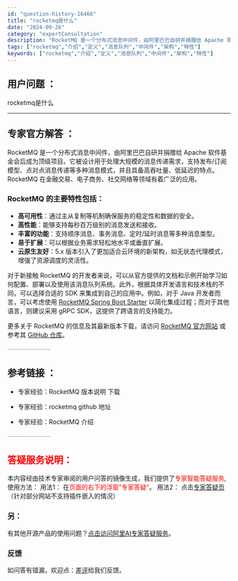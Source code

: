 ```yaml
---
id: "question-history-16466"
title: "rocketmq是什么"
date: "2024-09-26"
category: "expertConsultation"
description: "RocketMQ 是一个分布式消息中间件，由阿里巴巴自研并捐赠给 Apache 软件基金会后成为顶级项目。它被设计用于处理大规模的消息传递需求，支持发布/订阅模型、点对点消息传递等多种消息模式，并且具备高吞吐量、低延迟的特点。RocketMQ 在金融交易、电子商务、社交网络等领域有着广泛的应用。##"
tags: ["rocketmq","介绍","定义","消息队列","中间件","架构","特性"]
keywords: ["rocketmq","介绍","定义","消息队列","中间件","架构","特性"]
---
```


## 用户问题 ： 
 rocketmq是什么  

---------------
## 专家官方解答 ：

RocketMQ 是一个分布式消息中间件，由阿里巴巴自研并捐赠给 Apache 软件基金会后成为顶级项目。它被设计用于处理大规模的消息传递需求，支持发布/订阅模型、点对点消息传递等多种消息模式，并且具备高吞吐量、低延迟的特点。RocketMQ 在金融交易、电子商务、社交网络等领域有着广泛的应用。

### RocketMQ 的主要特性包括：

- **高可用性**：通过主从复制等机制确保服务的稳定性和数据的安全。
- **高性能**：能够支持每秒百万级别的消息发送和接收。
- **丰富的功能**：支持顺序消息、事务消息、定时/延时消息等多种消息类型。
- **易于扩展**：可以根据业务需求轻松地水平或垂直扩展。
- **云原生友好**：5.x 版本引入了更加适合云环境的新架构，如无状态代理模式，增强了资源调度的灵活性。

对于新接触 RocketMQ 的开发者来说，可以从官方提供的文档和示例开始学习如何配置、部署以及使用该消息队列系统。此外，根据具体开发语言和技术栈的不同，可以选择合适的 SDK 来集成到自己的应用中。例如，对于 Java 开发者而言，可以考虑使用 [RocketMQ Spring Boot Starter](https://github.com/apache/rocketmq-spring) 以简化集成过程；而对于其他语言，则建议采用 gRPC SDK，这提供了跨语言的支持能力。

更多关于 RocketMQ 的信息及其最新版本下载，请访问 [RocketMQ 官方网站](https://rocketmq.apache.org/zh/download/) 或参考其 [GitHub 仓库](https://github.com/apache/rocketmq)。


<font color="#949494">---------------</font> 


## 参考链接 ：

* 专家经验：RocketMQ 版本说明 下载 
 
 * 专家经验：rocketmq github 地址 
 
 * 专家经验：RocketMQ 介绍 


 <font color="#949494">---------------</font> 
 


## <font color="#FF0000">答疑服务说明：</font> 

本内容经由技术专家审阅的用户问答的镜像生成，我们提供了<font color="#FF0000">专家智能答疑服务</font>,使用方法：
用法1： 在<font color="#FF0000">页面的右下的浮窗”专家答疑“</font>。
用法2： 点击[专家答疑页](https://answer.opensource.alibaba.com/docs/intro)（针对部分网站不支持插件嵌入的情况）
### 另：


有其他开源产品的使用问题？[点击访问阿里AI专家答疑服务](https://answer.opensource.alibaba.com/docs/intro)。
### 反馈
如问答有错漏，欢迎点：[差评](https://ai.nacos.io/user/feedbackByEnhancerGradePOJOID?enhancerGradePOJOId=17243)给我们反馈。
